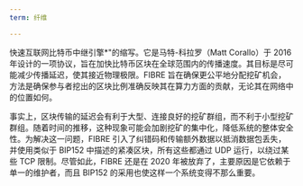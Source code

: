 ```yaml
---
term: 纤维

---
```

快速互联网比特币中继引擎*"的缩写。它是马特-科拉罗（Matt Corallo）于 2016 年设计的一项协议，旨在加快比特币区块在全球范围内的传播速度。其目标是尽可能减少传播延迟，使其接近物理极限。FIBRE 旨在确保更公平地分配挖矿机会，方法是确保参与者挖出的区块比例准确反映其在算力方面的贡献，无论其在网络中的位置如何。

事实上，区块传输的延迟会有利于大型、连接良好的挖矿群组，而不利于小型挖矿群组。随着时间的推移，这种现象可能会加剧挖矿的集中化，降低系统的整体安全性。为解决这一问题，FIBRE 引入了纠错码和传输额外数据以抵消数据包丢失，并使用类似于 BIP152 中描述的紧凑区块，所有这些都通过 UDP 运行，以绕过某些 TCP 限制。尽管如此，FIBRE 还是在 2020 年被放弃了，主要原因是它依赖于单一的维护者，而且 BIP152 的采用也使这样一个系统变得不那么重要。